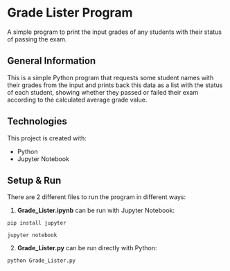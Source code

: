 # Grade Lister Program
A simple program to print the input grades of any students with their status of passing the exam.

## General Information
This is a simple Python program that requests some student names with their grades from the input and prints back this data as a list with the status of each student, showing whether they passed or failed their exam according to the calculated average grade value.
	
## Technologies
This project is created with:
* Python
* Jupyter Notebook

## Setup & Run
There are 2 different files to run the program in different ways:
1. **Grade_Lister.ipynb** can be run with Jupyter Notebook:
```
pip install jupyter
```
```
jupyter notebook
```
2. **Grade_Lister.py** can be run directly with Python:
```
python Grade_Lister.py
```
